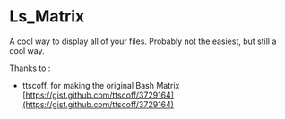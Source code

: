 # Ls_Matrix
A cool way to display all of your files.
Probably not the easiest, but still a cool way.

Thanks to : 
- ttscoff, for making the original Bash Matrix [https://gist.github.com/ttscoff/3729164](https://gist.github.com/ttscoff/3729164)
